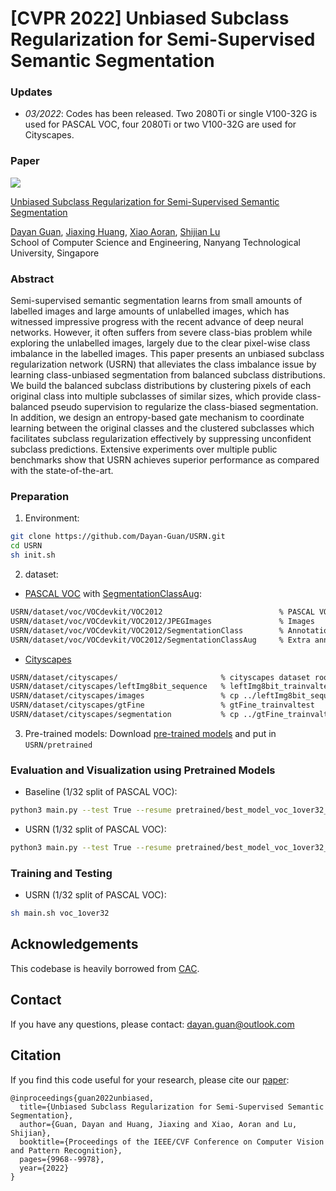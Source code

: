 # [CVPR 2022] Unbiased Subclass Regularization for Semi-Supervised Semantic Segmentation

### Updates
- *03/2022*: Codes has been released. Two 2080Ti or single V100-32G is used for PASCAL VOC, four 2080Ti or two V100-32G are used for Cityscapes.


### Paper
![](./teaser.jpg)

[Unbiased Subclass Regularization for Semi-Supervised Semantic Segmentation](https://dayan-guan.github.io/pub/USRN.pdf)

[Dayan Guan](https://scholar.google.com/citations?user=9jp9QAsAAAAJ&hl=en), [Jiaxing Huang](https://scholar.google.com/citations?user=czirNcwAAAAJ&hl=en&oi=ao),  [Xiao Aoran](https://scholar.google.com/citations?user=yGKsEpAAAAAJ&hl=en), [Shijian Lu](https://scholar.google.com/citations?user=uYmK-A0AAAAJ&hl=en)  
 School of Computer Science and Engineering, Nanyang Technological University, Singapore  

### Abstract
Semi-supervised semantic segmentation learns from small amounts of labelled images and large amounts of unlabelled images, which has witnessed impressive progress with the recent advance of deep neural networks. However, it often suffers from severe class-bias problem while exploring the unlabelled images, largely due to the clear pixel-wise class imbalance in the labelled images. This paper presents an unbiased subclass regularization network (USRN) that alleviates the class imbalance issue by learning class-unbiased segmentation from balanced subclass distributions. We build the balanced subclass distributions by clustering pixels of each original class into multiple subclasses of similar sizes, which provide class-balanced pseudo supervision to regularize the class-biased segmentation. In addition, we design an entropy-based gate mechanism to coordinate learning between the original classes and the clustered subclasses which facilitates subclass regularization effectively by suppressing unconfident subclass predictions. Extensive experiments over multiple public benchmarks show that USRN achieves superior performance as compared with the state-of-the-art.

### Preparation 
1. Environment:
```bash
git clone https://github.com/Dayan-Guan/USRN.git
cd USRN
sh init.sh
```

2. dataset:
* [PASCAL VOC](http://host.robots.ox.ac.uk/pascal/VOC/voc2012/VOCtrainval_11-May-2012.tar) with [SegmentationClassAug](https://www.dropbox.com/s/oeu149j8qtbs1x0/SegmentationClassAug.zip?dl=0): 
```bash
USRN/dataset/voc/VOCdevkit/VOC2012                          % PASCAL VOC 2012 dataset root
USRN/dataset/voc/VOCdevkit/VOC2012/JPEGImages               % Images
USRN/dataset/voc/VOCdevkit/VOC2012/SegmentationClass        % Annotations
USRN/dataset/voc/VOCdevkit/VOC2012/SegmentationClassAug     % Extra annotations
```

* [Cityscapes](https://www.cityscapes-dataset.com/)
```bash
USRN/dataset/cityscapes/                       % cityscapes dataset root
USRN/dataset/cityscapes/leftImg8bit_sequence   % leftImg8bit_trainvaltest
USRN/dataset/cityscapes/images                 % cp ../leftImg8bit_sequence/train/*/* ./images/train/
USRN/dataset/cityscapes/gtFine                 % gtFine_trainvaltest
USRN/dataset/cityscapes/segmentation           % cp ../gtFine_trainvaltest/train/*/* ./segmentation/train/
```

3. Pre-trained models:
Download [pre-trained models](https://github.com/Dayan-Guan/USRN/releases/tag/Latest) and put in ```USRN/pretrained```

### Evaluation and Visualization using Pretrained Models
* Baseline (1/32 split of PASCAL VOC): 
```bash
python3 main.py --test True --resume pretrained/best_model_voc_1over32_baseline.pth --config configs/voc_1over32_baseline.json
```

* USRN (1/32 split of PASCAL VOC): 
```bash
python3 main.py --test True --resume pretrained/best_model_voc_1over32_usrn.pth --config configs/voc_1over32_usrn.json
```
<!-- python3 main.py --test True --resume saved/voc_1over32_usrn_uncer0.15/best_model.pth --config saved/voc_1over32_usrn_uncer0.15/config.json -->

### Training and Testing
* USRN (1/32 split of PASCAL VOC): 
```bash
sh main.sh voc_1over32
```

## Acknowledgements
This codebase is heavily borrowed from [CAC](https://github.com/dvlab-research/Context-Aware-Consistency).

## Contact
If you have any questions, please contact: dayan.guan@outlook.com

## Citation
If you find this code useful for your research, please cite our [paper](https://arxiv.org/abs/2203.10026):

```
@inproceedings{guan2022unbiased,
  title={Unbiased Subclass Regularization for Semi-Supervised Semantic Segmentation},
  author={Guan, Dayan and Huang, Jiaxing and Xiao, Aoran and Lu, Shijian},
  booktitle={Proceedings of the IEEE/CVF Conference on Computer Vision and Pattern Recognition},
  pages={9968--9978},
  year={2022}
}
```
